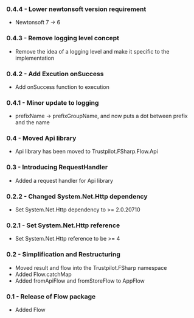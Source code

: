 ### 0.4.4 - Lower newtonsoft version requirement
* Newtonsoft 7 -> 6

### 0.4.3 - Remove logging level concept
* Remove the idea of a logging level and make it specific to the implementation

### 0.4.2 - Add Excution onSuccess
* Add onSuccess function to execution

### 0.4.1 - Minor update to logging
* prefixName -> prefixGroupName, and now puts a dot between prefix and the name

### 0.4 - Moved Api library
* Api library has been moved to Trustpilot.FSharp.Flow.Api

### 0.3 - Introducing RequestHandler
* Added a request handler for Api library

### 0.2.2 - Changed System.Net.Http dependency
* Set System.Net.Http dependency to >= 2.0.20710

### 0.2.1 - Set System.Net.Http reference
* Set System.Net.Http reference to be >= 4

### 0.2 - Simplification and Restructuring
* Moved result and flow into the Trustpilot.FSharp namespace
* Added Flow.catchMap
* Added fromApiFlow and fromStoreFlow to AppFlow

### 0.1 - Release of Flow package
* Added Flow